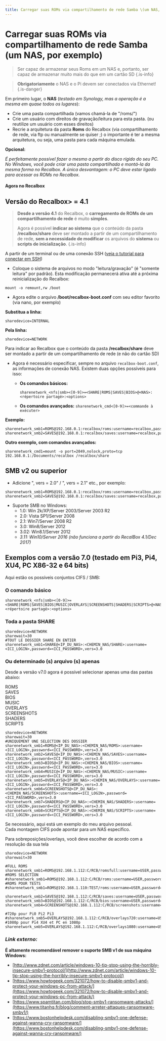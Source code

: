 ```yaml
---
title: Carregar suas ROMs via compartilhamento de rede Samba \(um NAS, por exemplo\)
---
```


# Carregar suas ROMs via compartilhamento de rede Samba \(um NAS, por exemplo\)


>Ser capaz de armazenar seus Roms em um NAS e, portanto, ser capaz de armazenar muito mais do que em um cartão SD
{.is-info}


>**Obrigatoriamente** o NAS e o Pi devem ser conectados via Ethernet!
{.is-danger}

Em primeiro lugar, o **NAS** \(_testado em Synology, mas a operação é a mesma em quase todos os lugares_\):

* Crie uma pasta compartilhada \(vamos chamá-la de "/roms/"\)
* Crie um usuário com direitos de gravação/leitura para esta pasta. \(ou reutilize um usuário com esses direitos\)
* Recrie a arquitetura da pasta **Roms** do Recalbox \(via compartilhamento de rede, via ftp ou manualmente se quiser ;\) o importante é ter a mesma arquitetura, ou seja, uma pasta para cada máquina emulada.

**Opcional:**

_É perfeitamente possível fazer o mesmo a partir do disco rígido do seu PC. No Windows, você pode criar uma pasta compartilhada e montá-la da mesma forma no Recalbox. A única desvantagem: o PC deve estar ligado para acessar os ROMs no Recalbox._

#### **Agora no Recalbox** <a id="agora-no-recalbox"></a>

## Versão do Recalbox&gt; = 4.1 <a id="versao-do-recalbox-greater-than-4-1"></a>


>**Desde a versão 4.1** do Recalbox, o **carregamento de ROMs de um compartilhamento de rede** é muito **simples**.
>
>Agora é possível **indicar ao sistema** que o conteúdo da pasta **/recalbox/share** deve ser montado a partir de um compartilhamento de rede, **sem a necessidade de modificar** os arquivos do **sistema** ou **scripts de inicialização**.
{.is-info}

A partir de um terminal ou de uma conexão SSH \([veja o tutorial para conectar em SSH](https://recalbox.gitbook.io/tutorials/v/portugues/sistema/acesso/acesso-root-via-terminal)\)

* Coloque o sistema de arquivos no modo "leitura/gravação" \(é "somente leitura" por padrão\). Esta modificação permanecerá ativa até a próxima reinicialização do Recalbox:

```text
mount -o remount,rw /boot
```

* Agora edite o arquivo **/boot/recalbox-boot.conf** com seu editor favorito \(via nano, por exemplo\)

**Substitua a linha:**

```text
sharedevice=INTERNAL
```

**Pela linha:**

```text
sharedevice=NETWORK
```

Para indicar ao Recalbox que o conteúdo da pasta **/recalbox/share** deve ser montado a partir de um compartilhamento de rede \(e não do cartão SD\)

* Agora é necessário especificar, sempre no arquivo `recalbox-boot.conf`, as informações de conexão NAS. Existem duas opções possíveis para isso:
  * **Os comandos básicos:**

    `sharenetwork_<nfs|smb><[0-9]>=<SHARE|ROMS|SAVES|BIOS>@<NAS>:<répertoire partagé>:<options>`

  * **Os comandos avançados:** `sharenetwork_cmd<[0-9]>=<commande à exécuter>`

**Exemplo:**

```text
sharenetwork_smb1=ROMS@192.168.0.1:recalbox/roms:username=recalbox,password=recalbox,vers=2.0
sharenetwork_smb2=SAVES@192.168.0.1:recalbox/saves:username=recalbox,password=recalbox,vers=2.0
```

**Outro exemplo, com comandos avançados:**

```text
sharenetwork_cmd1=mount -o port=2049,nolock,proto=tcp 192.168.0.1:/Documents/recalbox /recalbox/share
```

## SMB v2 ou superior <a id="smb-v-2-ou-superior"></a>

* Adicione ", vers = 2.0" / ", vers = 2.1" etc., por exemplo:

```text
sharenetwork_smb1=ROMS@192.168.0.1:recalbox/roms:username=recalbox,password=recalbox,vers=2.0
sharenetwork_smb2=SAVES@192.168.0.1:recalbox/saves:username=recalbox,password=recalbox,vers=2.0
```

* Suporte SMB no Windows:
  * 1.0: Win 2k/XP/Server 2003/Server 2003 R2
  * 2.0: Vista SP1/Server 2008
  * 2.1: Win7/Server 2008 R2
  * 3.0: Win8/Server 2012
  * 3.02: Win8.1/Server 2012
  * _3.11: Win10/Server 2016 \(não funciona a partir do RecalBox 4.1/Dec 2017\)_

## Exemplos com a versão 7.0 \(testado em Pi3, Pi4, XU4, PC X86-32 e 64 bits\)

Aqui estão os possíveis conjuntos CIFS / SMB:

### O comando básico

```text
sharenetwork_<nfs|smb><[0-9]>=<SHARE|ROMS|SAVES|BIOS|MUSIC|OVERLAYS|SCREENSHOTS|SHADERS|SCRIPTS>@<NAS>:<répertoire partagé>:<options>
```

### Toda a pasta SHARE

```text
sharedevice=NETWORK
sharewait=30
#TOUT LE DOSSIER SHARE EN ENTIER
sharenetwork_smb1=SHARE@<IP_DU_NAS>:<CHEMIN_NAS/SHARE>:username=<ICI_LOGIN>,password=<ICI_PASSWORD>,vers=3.0
```

### Ou determinado \(s\) arquivo \(s\) apenas

Desde a versão v7.0 agora é possível selecionar apenas uma das pastas abaixo:

ROMS  
SAVES  
BIOS  
MUSIC  
OVERLAYS  
SCREENSHOTS  
SHADERS  
SCRIPTS

```text
sharedevice=NETWORK
sharewait=30
#UNIQUEMENT UNE SELECTION DES DOSSIER
sharenetwork_smb1=ROMS@<IP_DU_NAS>:<CHEMIN_NAS/ROMS>:username=<ICI_LOGIN>,password=<ICI_PASSWORD>,vers=3.0
sharenetwork_smb2=SAVES@<IP_DU_NAS>:<CHEMIN_NAS/SAVES>:username=<ICI_LOGIN>,password=<ICI_PASSWORD>,vers=3.0
sharenetwork_smb3=BIOS@<IP_DU_NAS>:<CHEMIN_NAS/BIOS>:username=<ICI_LOGIN>,password=<ICI_PASSWORD>,vers=3.0
sharenetwork_smb4=MUSIC@<IP_DU_NAS>:<CHEMIN_NAS/MUSIC>:username=<ICI_LOGIN>,password=<ICI_PASSWORD>,vers=3.0
sharenetwork_smb5=OVERLAYS@<IP_DU_NAS>:<CHEMIN_NAS/OVERLAYS>:username=<ICI_LOGIN>,password=<ICI_PASSWORD>,vers=3.0
sharenetwork_smb6=SCREENSHOTS@<IP_DU_NAS>:<CHEMIN_NAS/SCREENSHOTS>:username=<ICI_LOGIN>,password=<ICI_PASSWORD>,vers=3.0
sharenetwork_smb7=SHADERS@<IP_DU_NAS>:<CHEMIN_NAS/SHADERS>:username=<ICI_LOGIN>,password=<ICI_PASSWORD>,vers=3.0
sharenetwork_smb8=SCRIPTS@<IP_DU_NAS>:<CHEMIN_NAS/SCRIPTS>:username=<ICI_LOGIN>,password=<ICI_PASSWORD>,vers=3.0
```

Se necessário, aqui está um exemplo do meu arquivo pessoal.  
Cada montagem CIFS pode apontar para um NAS específico.

Para sobreposições/overlays, você deve escolher de acordo com a resolução da sua tela

```text
sharedevice=NETWORK
sharewait=30

#FULL ROMS
sharenetwork_smb1=ROMS@192.168.1.112:C/RCB/romsfull:username=USER,password=PASS,vers=3.0
#ROMS SELECTION
#sharenetwork_smb1=ROMS@192.168.1.112:C/RCB/roms:username=USER,password=PASS,vers=3.0
#ROMS POUR TESTS
#sharenetwork_smb1=ROMS@192.168.1.110:TEST/roms:username=USER,password=PASS+,vers=3.0

sharenetwork_smb2=SAVES@192.168.1.112:C/RCB/saves:username=USER,password=PASS,vers=3.0
sharenetwork_smb3=BIOS@192.168.1.112:C/RCB/bios:username=USER,password=PASS,vers=3.0
sharenetwork_smb4=SCREENSHOTS@192.168.1.112:C/RCB/screenshots:username=USER,password=PASS,vers=3.0

#720p pour Pi0 Pi2 Pi3
#sharenetwork_smb5=OVERLAYS@192.168.1.112:C/RCB/overlays720:username=USER,password=PASS,vers=3.0
#1080p pour Pi4 XU4 et PC en 1080p
sharenetwork_smb5=OVERLAYS@192.168.1.112:C/RCB/overlays1080:username=USER,password=PASS,vers=3.0
```



### _Link externo:_ <a id="link-externo"></a>

**É altamente recomendável remover o suporte SMB v1 de sua máquina Windows:**

* [http://www.zdnet.com/article/windows-10-tip-stop-using-the-horribly-insecure-smbv1-protocol/](http://www.zdnet.com/article/windows-10-tip-stop-using-the-horribly-insecure-smbv1-protocol/)​
* ​[https://www.howtogeek.com/321072/how-to-disable-smbv1-and-protect-your-windows-pc-from-attack/](https://www.howtogeek.com/321072/how-to-disable-smbv1-and-protect-your-windows-pc-from-attack/)​
* [​https://www.spamtitan.com/blog/stop-smbv1-ransomware-attacks/](https://www.titanhq.fr/blog/comment-arreter-attaques-ransomware-smbv1/)​
* ​[https://www.bostonhelpdesk.com/disabling-smbv1-one-defense-against-wanna-cry-ransomware/](https://www.bostonhelpdesk.com/disabling-smbv1-one-defense-against-wanna-cry-ransomware/)


